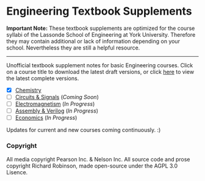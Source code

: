 # Engineering Textbook Supplements



**Important Note:** These textbook supplements are optimized for the course syllabi of the Lassonde School of Engineering at York University. Therefore they may contain additional or lack of information depending on your school. Nevertheless they are still a helpful resource.

---

Unofficial textbook supplement notes for basic Engineering courses. Click on a course title to download the latest draft versions, or click [here](https://github.com/richardrobinson0924/textbook-supplements/releases/tag/v0.1-chemistry) to view the latest complete versions.
 - [x] [Chemistry](https://github.com/richardrobinson0924/textbook-supplements/raw/master/Chemistry/main2.pdf)
 - [ ] [Circuits & Signals](https://github.com/richardrobinson0924/textbook-supplements/raw/master/Circuits/main.pdf) (*Coming Soon*)
 - [ ] [Electromagnetism](https://github.com/richardrobinson0924/textbook-supplements/raw/master/Electromagnetism/main.pdf) (*In Progress*)
 - [ ] [Assembly & Verilog](https://github.com/richardrobinson0924/textbook-supplements/raw/master/Assembly/main.pdf)  (*In Progress*)
 - [ ] [Economics](https://github.com/richardrobinson0924/textbook-supplements/raw/master/Economics/main.pdf) (*In Progress*)

Updates for current and new courses coming continuously. :)
 
### Copyright

All media copyright Pearson Inc. & Nelson Inc. All source code and prose copyright Richard Robinson, made open-source under the AGPL 3.0 Lisence.
